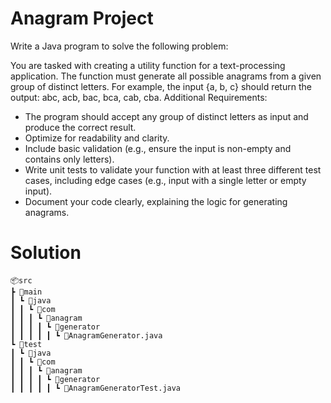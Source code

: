 # Anagram Project

Write a Java program to solve the following problem:

You are tasked with creating a utility function for a text-processing application. The function must generate all possible anagrams from a given group of distinct letters. For example, the input {a, b, c} should return the output: abc, acb, bac, bca, cab, cba.
Additional Requirements:
- The program should accept any group of distinct letters as input and produce the correct result.
- Optimize for readability and clarity.
- Include basic validation (e.g., ensure the input is non-empty and contains only letters).
- Write unit tests to validate your function with at least three different test cases, including edge cases (e.g., input with a single letter or empty input).
- Document your code clearly, explaining the logic for generating anagrams.

# Solution
```
📦src
┣ 📂main
┃ ┗ 📂java
┃ ┃ ┗ 📂com
┃ ┃ ┃ ┗ 📂anagram
┃ ┃ ┃ ┃ ┗ 📂generator
┃ ┃ ┃ ┃ ┃ ┗ 📜AnagramGenerator.java
┗ 📂test
┃ ┗ 📂java
┃ ┃ ┗ 📂com
┃ ┃ ┃ ┗ 📂anagram
┃ ┃ ┃ ┃ ┗ 📂generator
┃ ┃ ┃ ┃ ┃ ┗ 📜AnagramGeneratorTest.java
```

